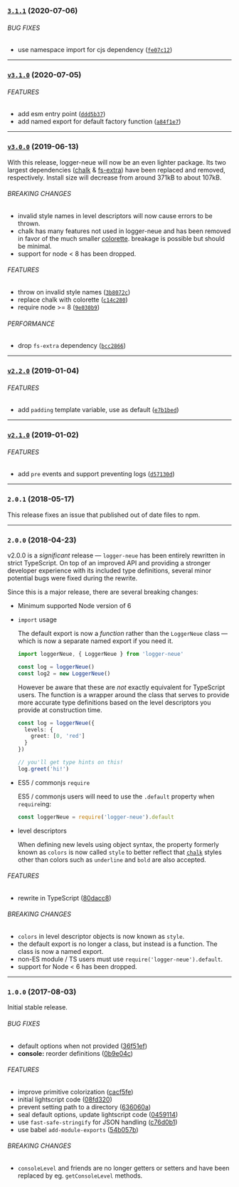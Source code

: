 <a name="3.1.1"></a>
### [`3.1.1`](https://github.com/citycide/logger-neue/compare/v3.1.0...3.1.1) (2020-07-06)


###### BUG FIXES

* use namespace import for cjs dependency ([`fe07c12`](https://github.com/citycide/logger-neue/commit/fe07c12676cce06f0e380c231e64478a9d59b54c))

---

<a name="v3.1.0"></a>
### [`v3.1.0`](https://github.com/citycide/logger-neue/compare/v3.0.0...v3.1.0) (2020-07-05)


###### FEATURES

* add esm entry point ([`ddd5b37`](https://github.com/citycide/logger-neue/commit/ddd5b373fc0567ec35f0aaab81f51d4735c1b3e4))
* add named export for default factory function ([`a84f1e7`](https://github.com/citycide/logger-neue/commit/a84f1e7dca1c6f2b176dc5d9e02c74539f36107a))

---

<a name="v3.0.0"></a>
### [`v3.0.0`](https://github.com/citycide/logger-neue/compare/v2.2.0...v3.0.0) (2019-06-13)

With this release, logger-neue will now be an even lighter package. Its two
largest dependencies ([chalk](https://github.com/chalk/chalk) & [fs-extra](https://github.com/jprichardson/node-fs-extra))
have been replaced and removed, respectively. Install size will decrease from
around 371kB to about 107kB.

###### BREAKING CHANGES

* invalid style names in level descriptors will now cause errors to be thrown.
* chalk has many features not used in logger-neue and has been removed in favor of
the much smaller [colorette](https://github.com/jorgebucaran/colorette). breakage is
possible but should be minimal.
* support for node < 8 has been dropped.

###### FEATURES

* throw on invalid style names ([`3b8072c`](https://github.com/citycide/logger-neue/commit/3b8072c84a08bc1ee13743dcc14d3d5219cc6cc0))
* replace chalk with colorette ([`c14c280`](https://github.com/citycide/logger-neue/commit/c14c280231b01ec79734dfc612c03cfdc341d82c))
* require node >= 8 ([`9e030b9`](https://github.com/citycide/logger-neue/commit/9e030b97c94867e9e3a94ecb17515c1e10fe804d))

###### PERFORMANCE

* drop `fs-extra` dependency ([`bcc2866`](https://github.com/citycide/logger-neue/commit/bcc2866ab533dca3bc75ac16b3094666bee7e491))

---

<a name="v2.2.0"></a>
### [`v2.2.0`](https://github.com/citycide/logger-neue/compare/v2.1.0...v2.2.0) (2019-01-04)


###### FEATURES

* add `padding` template variable, use as default ([`e7b1bed`](https://github.com/citycide/logger-neue/commit/e7b1bedc6d3d3dc6f82da3d21a3982d0f632bf3b))

---

<a name="v2.1.0"></a>
### [`v2.1.0`](https://github.com/citycide/logger-neue/compare/v2.0.1...v2.1.0) (2019-01-02)


###### FEATURES

* add `pre` events and support preventing logs ([`d57130d`](https://github.com/citycide/logger-neue/commit/d57130d2f523514c4f030eda0309cc558eaef0d5))

---

<a name="2.0.1"></a>
### `2.0.1` (2018-05-17)

This release fixes an issue that published out of date files to npm.

---

<a name="2.0.0"></a>
### `2.0.0` (2018-04-23)

v2.0.0 is a _significant_ release &mdash; `logger-neue` has been entirely rewritten
in strict TypeScript. On top of an improved API and providing a stronger developer
experience with its included type definitions, several minor potential bugs were
fixed during the rewrite.

Since this is a major release, there are several breaking changes:

* Minimum supported Node version of 6

* `import` usage

  The default export is now a _function_ rather than the `LoggerNeue` class &mdash;
  which is now a separate named export if you need it.

  ```ts
  import loggerNeue, { LoggerNeue } from 'logger-neue'

  const log = loggerNeue()
  const log2 = new LoggerNeue()
  ```

  However be aware that these are _not_ exactly equivalent for TypeScript users. The function
  is a wrapper around the class that serves to provide more accurate type definitions based
  on the level descriptors you provide at construction time.

  ```ts
  const log = loggerNeue({
    levels: {
      greet: [0, 'red']
    }
  })

  // you'll get type hints on this!
  log.greet('hi!')
  ```
* ES5 / commonjs `require`

  ES5 / commonjs users will need to use the `.default` property when `require`ing:

  ```js
  const loggerNeue = require('logger-neue').default
  ```

* level descriptors

  When defining new levels using object syntax, the property formerly known as `colors` is now
  called `style` to better reflect that [`chalk`](https://github.com/chalk/chalk#styles) styles
  other than colors such as `underline` and `bold` are also accepted.

###### FEATURES

* rewrite in TypeScript ([80dacc8](https://github.com/citycide/logger-neue/commit/80dacc8))

###### BREAKING CHANGES

* `colors` in level descriptor objects is now known as `style`.
* the default export is no longer a class, but instead is a function. The class is now a named export.
* non-ES module / TS users must use `require('logger-neue').default`.
* support for Node < 6 has been dropped.

---

<a name="1.0.0"></a>
### `1.0.0` (2017-08-03)

Initial stable release.

###### BUG FIXES

* default options when not provided ([36f51ef](https://github.com/citycide/logger-neue/commit/36f51ef))
* **console:** reorder definitions ([0b9e04c](https://github.com/citycide/logger-neue/commit/0b9e04c))


###### FEATURES

* improve primitive colorization ([cacf5fe](https://github.com/citycide/logger-neue/commit/cacf5fe))
* initial lightscript code ([08fd320](https://github.com/citycide/logger-neue/commit/08fd320))
* prevent setting path to a directory ([636060a](https://github.com/citycide/logger-neue/commit/636060a))
* seal default options, update lightscript code ([0459114](https://github.com/citycide/logger-neue/commit/0459114))
* use `fast-safe-stringify` for JSON handling ([c76d0b1](https://github.com/citycide/logger-neue/commit/c76d0b1))
* use babel `add-module-exports` ([54b057b](https://github.com/citycide/logger-neue/commit/54b057b))


###### BREAKING CHANGES

* `consoleLevel` and friends are no longer getters or setters and have been replaced by eg. `getConsoleLevel` methods.
